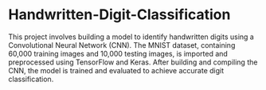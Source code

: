 # Handwritten-Digit-Classification
This project involves building a model to identify handwritten digits using a Convolutional Neural Network (CNN). The MNIST dataset, containing 60,000 training images and 10,000 testing images, is imported and preprocessed using TensorFlow and Keras. After building and compiling the CNN, the model is trained and evaluated to achieve accurate digit classification.

